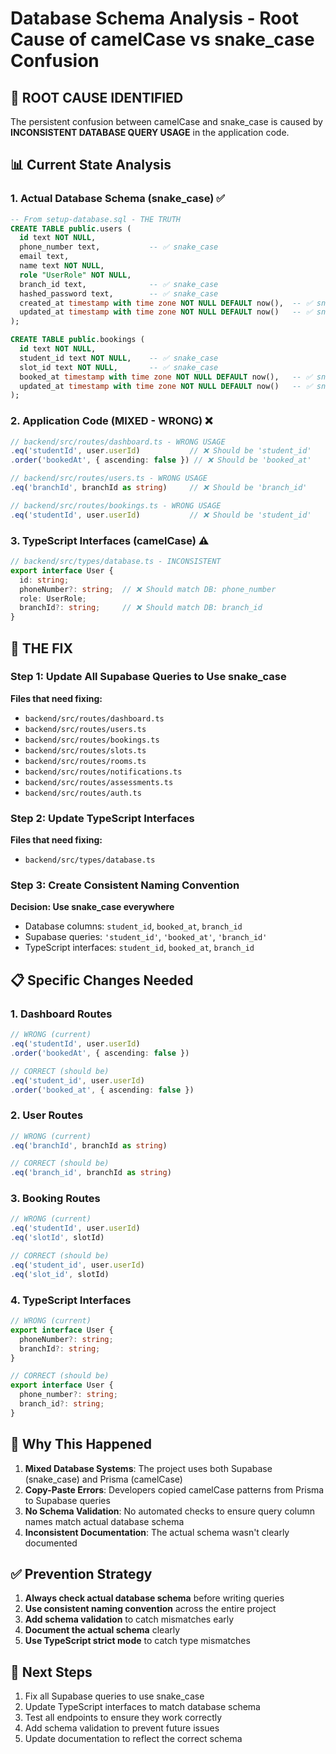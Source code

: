 # Database Schema Analysis - Root Cause of camelCase vs snake_case Confusion

## 🚨 ROOT CAUSE IDENTIFIED

The persistent confusion between camelCase and snake_case is caused by **INCONSISTENT DATABASE QUERY USAGE** in the application code.

## 📊 Current State Analysis

### 1. **Actual Database Schema** (snake_case) ✅
```sql
-- From setup-database.sql - THE TRUTH
CREATE TABLE public.users (
  id text NOT NULL,
  phone_number text,           -- ✅ snake_case
  email text,
  name text NOT NULL,
  role "UserRole" NOT NULL,
  branch_id text,              -- ✅ snake_case
  hashed_password text,        -- ✅ snake_case
  created_at timestamp with time zone NOT NULL DEFAULT now(),  -- ✅ snake_case
  updated_at timestamp with time zone NOT NULL DEFAULT now()   -- ✅ snake_case
);

CREATE TABLE public.bookings (
  id text NOT NULL,
  student_id text NOT NULL,    -- ✅ snake_case
  slot_id text NOT NULL,       -- ✅ snake_case
  booked_at timestamp with time zone NOT NULL DEFAULT now(),   -- ✅ snake_case
  updated_at timestamp with time zone NOT NULL DEFAULT now()   -- ✅ snake_case
);
```

### 2. **Application Code** (MIXED - WRONG) ❌
```typescript
// backend/src/routes/dashboard.ts - WRONG USAGE
.eq('studentId', user.userId)           // ❌ Should be 'student_id'
.order('bookedAt', { ascending: false }) // ❌ Should be 'booked_at'

// backend/src/routes/users.ts - WRONG USAGE  
.eq('branchId', branchId as string)     // ❌ Should be 'branch_id'

// backend/src/routes/bookings.ts - WRONG USAGE
.eq('studentId', user.userId)           // ❌ Should be 'student_id'
```

### 3. **TypeScript Interfaces** (camelCase) ⚠️
```typescript
// backend/src/types/database.ts - INCONSISTENT
export interface User {
  id: string;
  phoneNumber?: string;  // ❌ Should match DB: phone_number
  role: UserRole;
  branchId?: string;     // ❌ Should match DB: branch_id
}
```

## 🔧 THE FIX

### Step 1: Update All Supabase Queries to Use snake_case

**Files that need fixing:**
- `backend/src/routes/dashboard.ts`
- `backend/src/routes/users.ts` 
- `backend/src/routes/bookings.ts`
- `backend/src/routes/slots.ts`
- `backend/src/routes/rooms.ts`
- `backend/src/routes/notifications.ts`
- `backend/src/routes/assessments.ts`
- `backend/src/routes/auth.ts`

### Step 2: Update TypeScript Interfaces

**Files that need fixing:**
- `backend/src/types/database.ts`

### Step 3: Create Consistent Naming Convention

**Decision: Use snake_case everywhere**
- Database columns: `student_id`, `booked_at`, `branch_id`
- Supabase queries: `'student_id'`, `'booked_at'`, `'branch_id'`
- TypeScript interfaces: `student_id`, `booked_at`, `branch_id`

## 📋 Specific Changes Needed

### 1. Dashboard Routes
```typescript
// WRONG (current)
.eq('studentId', user.userId)
.order('bookedAt', { ascending: false })

// CORRECT (should be)
.eq('student_id', user.userId)
.order('booked_at', { ascending: false })
```

### 2. User Routes
```typescript
// WRONG (current)
.eq('branchId', branchId as string)

// CORRECT (should be)
.eq('branch_id', branchId as string)
```

### 3. Booking Routes
```typescript
// WRONG (current)
.eq('studentId', user.userId)
.eq('slotId', slotId)

// CORRECT (should be)
.eq('student_id', user.userId)
.eq('slot_id', slotId)
```

### 4. TypeScript Interfaces
```typescript
// WRONG (current)
export interface User {
  phoneNumber?: string;
  branchId?: string;
}

// CORRECT (should be)
export interface User {
  phone_number?: string;
  branch_id?: string;
}
```

## 🎯 Why This Happened

1. **Mixed Database Systems**: The project uses both Supabase (snake_case) and Prisma (camelCase)
2. **Copy-Paste Errors**: Developers copied camelCase patterns from Prisma to Supabase queries
3. **No Schema Validation**: No automated checks to ensure query column names match actual database schema
4. **Inconsistent Documentation**: The actual schema wasn't clearly documented

## ✅ Prevention Strategy

1. **Always check actual database schema** before writing queries
2. **Use consistent naming convention** across the entire project
3. **Add schema validation** to catch mismatches early
4. **Document the actual schema** clearly
5. **Use TypeScript strict mode** to catch type mismatches

## 🚀 Next Steps

1. Fix all Supabase queries to use snake_case
2. Update TypeScript interfaces to match database schema
3. Test all endpoints to ensure they work correctly
4. Add schema validation to prevent future issues
5. Update documentation to reflect the correct schema
